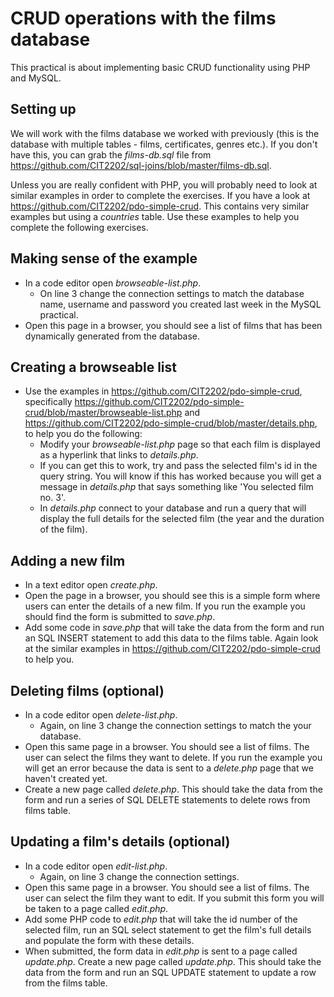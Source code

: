 
# CRUD operations with the films database
This practical is about implementing basic CRUD functionality using PHP and MySQL.

## Setting up
We will work with the films database we worked with previously (this is the database with multiple tables - films, certificates, genres etc.). If you don't have this, you can grab the  *films-db.sql* file from https://github.com/CIT2202/sql-joins/blob/master/films-db.sql.

Unless you are really confident with PHP, you will probably need to look at similar examples in order to complete the exercises. If you have a look at https://github.com/CIT2202/pdo-simple-crud. This contains very similar examples but using a *countries* table. Use these examples to help you complete the following exercises.

## Making sense of the example
* In a code editor open *browseable-list.php*.
  * On line 3 change the connection settings to match the database name, username and password you created last week in the MySQL practical.
* Open this page in a browser, you should see a list of films that has been dynamically generated from the database.

## Creating a browseable list
* Use the examples in https://github.com/CIT2202/pdo-simple-crud, specifically https://github.com/CIT2202/pdo-simple-crud/blob/master/browseable-list.php and https://github.com/CIT2202/pdo-simple-crud/blob/master/details.php, to help you do the following:
  * Modify your *browseable-list.php* page so that each film is displayed as a hyperlink that links to *details.php*.
  * If you can get this to work, try and pass the selected film's id in the query string. You will know if this has worked because you will get a message in *details.php* that says something like 'You selected film no. 3'. 
  * In *details.php* connect to your database and run a query that will display the full details for the selected film (the year and the duration of the film).


## Adding a new film
* In a text editor open *create.php*.
* Open the page in a browser, you should see this is a simple form where users can enter the details of a new film. If you run the example you should find the form is submitted to *save.php*.
* Add some code in *save.php* that will take the data from the form and run an SQL INSERT statement to add this data to the films table.  Again look at the similar examples in https://github.com/CIT2202/pdo-simple-crud to help you.

## Deleting films  (optional)
* In a code editor open *delete-list.php*.
  * Again, on line 3 change the connection settings to match the your database.
* Open this same page in a browser. You should see a list of films. The user can select the films they want to delete. If you run the example you will get an error because the data is sent to a *delete.php* page that we haven't created yet.
* Create a new page called *delete.php*. This should take the data from the form and run a series of SQL DELETE statements to delete rows from films table.

## Updating a film's details (optional)
* In a code editor open *edit-list.php*.
  * Again, on line 3 change the connection settings.
* Open this same page in a browser. You should see a list of films. The user can select the film they want to edit. If you submit this form you will be taken to a page called *edit.php*.
* Add some PHP code to *edit.php* that will take the id number of the selected film, run an SQL select statement to get the film's full details and populate the form with these details.
* When submitted, the form data in *edit.php* is sent to a page called *update.php*. Create a new page called *update.php*. This should take the data from the form and run an SQL UPDATE statement to update a row from the films table.
